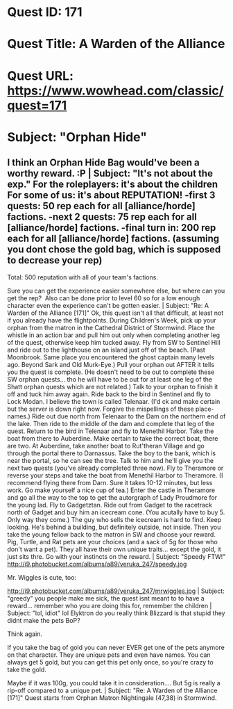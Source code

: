 # Quest ID: 171
# Quest Title: A Warden of the Alliance
# Quest URL: https://www.wowhead.com/classic/quest=171
# Subject: "Orphan Hide"
I think an Orphan Hide Bag would've been a worthy reward. :P | Subject: "It's not about the exp."
For the roleplayers: it's about the children
For some of us: it's about REPUTATION!
-first 3 quests: 50 rep each for all [alliance/horde] factions.
-next 2 quests: 75 rep each for all [alliance/horde] factions.
-final turn in: 200 rep each for all [alliance/horde] factions. (assuming you dont chose the gold bag, which is supposed to decrease your rep)
-------------------------------
Total: 500 reputation with all of your team's factions.

Sure you can get the experience easier somewhere else, but where can you get the rep?  Also can be done prior to level 60 so for a low enough character even the experience can't be gotten easier. | Subject: "Re: A Warden of the Alliance [171]"
Ok, this quest isn't all that difficult, at least not if you already have the flightpoints. During Children's Week, pick up your orphan from the matron in the Cathedral District of Stormwind. Place the whistle in an action bar and pull him out only when completing another leg of the quest, otherwise keep him tucked away. Fly from SW to Sentinel Hill and ride out to the lighthouse on an island just off of the beach. (Past Moonbrook. Same place you encountered the ghost captain many levels ago. Beyond Sark and Old Murk-Eye.) Pull your orphan out AFTER it tells you the quest is complete. (He doesn't need to be out to complete these SW orphan quests... tho he will have to be out for at least one leg of the Shatt orphan quests which are not related.) Talk to your orphan to finish it off and tuck him away again. Ride back to the bird in Sentinel and fly to Lock Modan. I believe the town is called Telenaar. (I'd ck and make certain but the server is down right now. Forgive the mispellings of these place-names.) Ride out due north from Telenaar to the Dam on the northern end of the lake. Then ride to the middle of the dam and complete that leg of the quest. Return to the bird in Telenaar and fly to Menethil Harbor. Take the boat from there to Auberdine. Make certain to take the correct boat, there are two. At Auberdine, take another boat to Rut'theran Village and go through the portal there to Darnassus. Take the boy to the bank, which is near the portal, so he can see the tree. Talk to him and he'll give you the next two quests (you've already completed three now). Fly to Theramore or reverse your steps and take the boat from Menethil Harbor to Theramore. (I recommend flying there from Darn. Sure it takes 10-12 minutes, but less work. Go make yourself a nice cup of tea.) Enter the castle in Theramore and go all the way to the top to get the autorgraph of Lady Proudmore for the young lad. Fly to Gadgetztan. Ride out from Gadget to the racetrack north of Gadget and buy him an icecream cone. (You acutally have to buy 5. Only way they come.) The guy who sells the icecream is hard to find. Keep looking. He's behind a building, but definitely outside, not inside. Then you take the young fellow back to the matron in SW and choose your reward. Pig, Turtle, and Rat pets are your choices (and a sack of 5g for those who don't want a pet). They all have their own unique traits... except the gold, it just sits thre. Go with your instincts on the reward. | Subject: "Speedy FTW!"
http://i9.photobucket.com/albums/a89/veruka_247/speedy.jpg

Mr. Wiggles is cute, too:

http://i9.photobucket.com/albums/a89/veruka_247/mrwiggles.jpg | Subject: "greedy"
you people make me sick, the quest isnt meant to to have a reward...
remember who you are doing this for, remember the children | Subject: "lol, idiot"
lol Elyktron do you really think Blizzard is that stupid they didnt make the pets BoP?

Think again.

If you take the bag of gold you can never EVER get one of the pets anymore on that character.
They are unique pets and even have names.
You can always get 5 gold, but you can get this pet only once, so you're crazy to take the gold.

Maybe if it was 100g, you could take it in consideration.... But 5g is really a rip-off compared to a unique pet. | Subject: "Re: A Warden of the Alliance [171]"
Quest starts from Orphan Matron Nightingale (47,38) in Stormwind.
